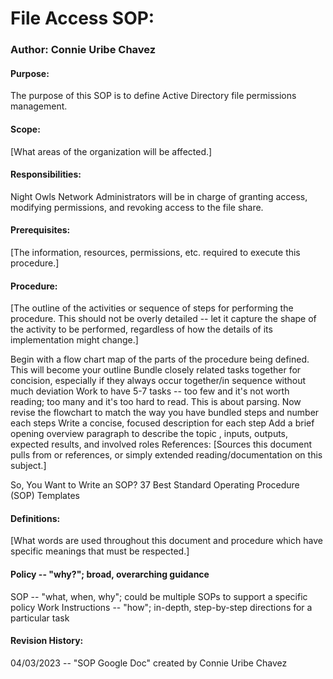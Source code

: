 

# File Access SOP:
### Author: Connie Uribe Chavez
#### Purpose:
The purpose of this SOP is to define Active Directory file permissions management.
#### Scope:
[What areas of the organization will be affected.]

#### Responsibilities:
Night Owls Network Administrators will be in charge of granting access, modifying permissions, and revoking access to the file share.

#### Prerequisites:
[The information, resources, permissions, etc. required to execute this procedure.]

#### Procedure:
[The outline of the activities or sequence of steps for performing the procedure. This should not be overly detailed -- let it capture the shape of the activity to be performed, regardless of how the details of its implementation might change.]

Begin with a flow chart map of the parts of the procedure being defined. This will become your outline
Bundle closely related tasks together for concision, especially if they always occur together/in sequence without much deviation
Work to have 5-7 tasks -- too few and it's not worth reading; too many and it's too hard to read. This is about parsing.
Now revise the flowchart to match the way you have bundled steps and number each steps
Write a concise, focused description for each step
Add a brief opening overview paragraph to describe the topic , inputs, outputs, expected results, and involved roles
References:
[Sources this document pulls from or references, or simply extended reading/documentation on this subject.]

So, You Want to Write an SOP?
37 Best Standard Operating Procedure (SOP) Templates

#### Definitions:
[What words are used throughout this document and procedure which have specific meanings that must be respected.]

#### Policy -- "why?"; broad, overarching guidance
SOP -- "what, when, why"; could be multiple SOPs to support a specific policy
Work Instructions -- "how"; in-depth, step-by-step directions for a particular task

#### Revision History:
04/03/2023 -- "SOP Google Doc" created by Connie Uribe Chavez

